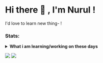 <!--
**nurulrsadi/nurulrsadi** is a ✨ _special_ ✨ repository because its `README.md` (this file) appears on your GitHub profile.

Here are some ideas to get you started:

- 🔭 I’m currently working on ...
- 🌱 I’m currently learning ...
- 👯 I’m looking to collaborate on ...
- 🤔 I’m looking for help with ...
- 💬 Ask me about ...
- 📫 How to reach me: ...
- 😄 Pronouns: ...
- ⚡ Fun fact: ...
-->

# Hi there 👋 , I'm Nurul !
I'd love to learn new thing- !  


### Stats:
<details>
 <summary><strong>What i am learning/working on these days</strong></summary>
    &nbsp;🌱 I’m currently learning anything. </br>
    &nbsp; 💬 Ask me about anything.</br>
    &nbsp; 📫 How to reach me: <a href="https://www.linkedin.com/in/nurul-rachmayani-sadi-60a40710a/">LinkedIn!</a>  </br>
    &nbsp; 😄 Pronouns: She/Her </br>
    &nbsp; ⚡ Fun fact: my lover is music </br>
</details>

<p>
    <img src="https://github-readme-stats.vercel.app/api?username=nurulrsadi&hide=contribs,prs&show_icons=true&hide_border=true&title_color=000" />
    <img src="https://github-readme-stats.sera5-dev.vercel.app/api/top-langs/?username=nurulrsadi&hide_border=true&layout=compact&title_color=000000&tetx_color=000000" width="">
</p>

<!--
**bagusfe/bagusfe** is a ✨ _special_ ✨ repository because its `README.md` (this file) appears on your GitHub profile.
Here are some ideas to get you started:
- 🔭 I’m currently working on ...
- 🌱 I’m currently learning ...
- 👯 I’m looking to collaborate on ...
- 🤔 I’m looking for help with ...
- 💬 Ask me about ...
- 📫 How to reach me: ...
- 😄 Pronouns: ...
- ⚡ Fun fact: ...
-->
